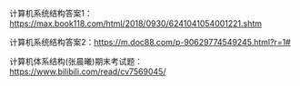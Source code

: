 计算机系统结构答案1：https://max.book118.com/html/2018/0930/6241041054001221.shtm

计算机系统结构答案2：https://m.doc88.com/p-90629774549245.html?r=1#

计算机体系结构(张晨曦)期末考试题：https://www.bilibili.com/read/cv7569045/
